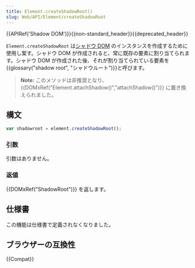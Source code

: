 ```yaml
---
title: Element.createShadowRoot()
slug: Web/API/Element/createShadowRoot
---
```


{{APIRef('Shadow DOM')}}{{non-standard_header}}{{deprecated_header}}

`Element.createShadowRoot` は[シャドウ DOM](/ja/docs/Web/Web_Components/Using_shadow_DOM) のインスタンスを作成するために使用し案す。シャドウ DOM が作成されると、常に既存の要素に割り当てられます。シャドウ DOM が作成された後、それが割り当てられている要素を{{glossary("shadow root", "シャドウルート")}}と呼びます。

> **Note:** このメソッドは非推奨となり、 {{DOMxRef("Element.attachShadow()","attachShadow()")}} に置き換えられました。

## 構文

```js
var shadowroot = element.createShadowRoot();
```

### 引数

引数はありません。

### 返値

{{DOMxRef("ShadowRoot")}} を返します。

## 仕様書

この機能は仕様書で定義されなくなりました。

## ブラウザーの互換性

{{Compat}}
